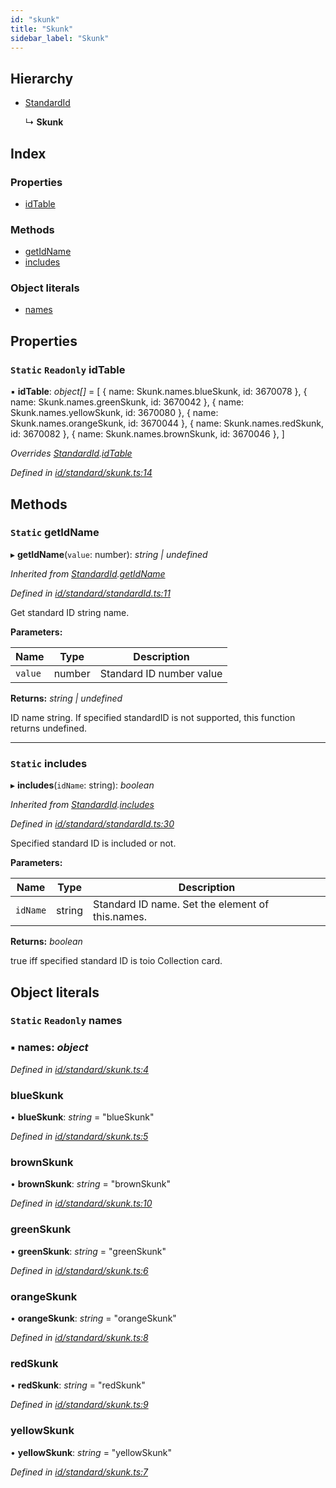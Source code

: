 ```yaml
---
id: "skunk"
title: "Skunk"
sidebar_label: "Skunk"
---
```



## Hierarchy

* [StandardId](standardid.md)

  ↳ **Skunk**

## Index

### Properties

* [idTable](skunk.md#static-readonly-idtable)

### Methods

* [getIdName](skunk.md#static-getidname)
* [includes](skunk.md#static-includes)

### Object literals

* [names](skunk.md#static-readonly-names)

## Properties

### `Static` `Readonly` idTable

▪ **idTable**: *object[]* = [
    { name: Skunk.names.blueSkunk, id: 3670078 },
    { name: Skunk.names.greenSkunk, id: 3670042 },
    { name: Skunk.names.yellowSkunk, id: 3670080 },
    { name: Skunk.names.orangeSkunk, id: 3670044 },
    { name: Skunk.names.redSkunk, id: 3670082 },
    { name: Skunk.names.brownSkunk, id: 3670046 },
  ]

*Overrides [StandardId](standardid.md).[idTable](standardid.md#static-protected-readonly-idtable)*

*Defined in [id/standard/skunk.ts:14](https://github.com/tetunori/p5.toio/blob/49ecddb/src/id/standard/skunk.ts#L14)*

## Methods

### `Static` getIdName

▸ **getIdName**(`value`: number): *string | undefined*

*Inherited from [StandardId](standardid.md).[getIdName](standardid.md#static-getidname)*

*Defined in [id/standard/standardId.ts:11](https://github.com/tetunori/p5.toio/blob/49ecddb/src/id/standard/standardId.ts#L11)*

Get standard ID string name.

**Parameters:**

Name | Type | Description |
------ | ------ | ------ |
`value` | number | Standard ID number value  |

**Returns:** *string | undefined*

ID name string. If specified standardID is not supported, this function returns undefined.

___

### `Static` includes

▸ **includes**(`idName`: string): *boolean*

*Inherited from [StandardId](standardid.md).[includes](standardid.md#static-includes)*

*Defined in [id/standard/standardId.ts:30](https://github.com/tetunori/p5.toio/blob/49ecddb/src/id/standard/standardId.ts#L30)*

Specified standard ID is included or not.

**Parameters:**

Name | Type | Description |
------ | ------ | ------ |
`idName` | string | Standard ID name. Set the element of this.names.  |

**Returns:** *boolean*

true iff specified standard ID is toio Collection card.

## Object literals

### `Static` `Readonly` names

### ▪ **names**: *object*

*Defined in [id/standard/skunk.ts:4](https://github.com/tetunori/p5.toio/blob/49ecddb/src/id/standard/skunk.ts#L4)*

###  blueSkunk

• **blueSkunk**: *string* = "blueSkunk"

*Defined in [id/standard/skunk.ts:5](https://github.com/tetunori/p5.toio/blob/49ecddb/src/id/standard/skunk.ts#L5)*

###  brownSkunk

• **brownSkunk**: *string* = "brownSkunk"

*Defined in [id/standard/skunk.ts:10](https://github.com/tetunori/p5.toio/blob/49ecddb/src/id/standard/skunk.ts#L10)*

###  greenSkunk

• **greenSkunk**: *string* = "greenSkunk"

*Defined in [id/standard/skunk.ts:6](https://github.com/tetunori/p5.toio/blob/49ecddb/src/id/standard/skunk.ts#L6)*

###  orangeSkunk

• **orangeSkunk**: *string* = "orangeSkunk"

*Defined in [id/standard/skunk.ts:8](https://github.com/tetunori/p5.toio/blob/49ecddb/src/id/standard/skunk.ts#L8)*

###  redSkunk

• **redSkunk**: *string* = "redSkunk"

*Defined in [id/standard/skunk.ts:9](https://github.com/tetunori/p5.toio/blob/49ecddb/src/id/standard/skunk.ts#L9)*

###  yellowSkunk

• **yellowSkunk**: *string* = "yellowSkunk"

*Defined in [id/standard/skunk.ts:7](https://github.com/tetunori/p5.toio/blob/49ecddb/src/id/standard/skunk.ts#L7)*
